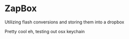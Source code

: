 ZapBox
======

Utilizing flash conversions and storing them into a dropbox

Pretty cool eh, testing out osx keychain